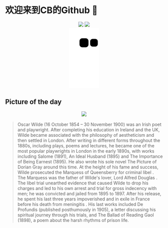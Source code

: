 
# 欢迎来到CB的Github 👋

<div align="center">
  <img height="137px" src="https://github-readme-stats.vercel.app/api?username=SuperCB&show_icons=true&theme=radical" />
  <img height="137px" src="https://github-readme-stats.vercel.app/api/top-langs/?username=SuperCB&hide_title=true&hide_border=true&layout=compact&langs_count=6&text_color=000&icon_color=fff" />
</div>


<div align="center">
    <img src="./contribution-snake/github-contribution-grid-snake.svg" />
</div>



## Picture of the day
<div align="center">
  <img width=400px src="https://upload.wikimedia.org/wikipedia/commons/thumb/4/44/Oscar_Wilde_by_Napoleon_Sarony._Three-quarter-length_photograph%2C_seated.jpg/450px-Oscar_Wilde_by_Napoleon_Sarony._Three-quarter-length_photograph%2C_seated.jpg" />
</div>

>Oscar Wilde  (16 October 1854 – 30 November 1900) was an Irish poet and playwright. After completing his education in Ireland and the UK, Wilde became associated with the philosophy of  aestheticism  and then settled in London. After writing in different forms throughout the 1880s, including plays, poems and lectures, he became one of the most popular playwrights in London in the early 1890s, with works including  Salome  (1891),  An Ideal Husband  (1895) and  The Importance of Being Earnest  (1895). He also wrote his sole novel  The Picture of Dorian Gray  around this time. At the height of his fame and success, Wilde prosecuted the  Marquess of Queensberry  for  criminal libel . The Marquess was the father of Wilde's lover,  Lord Alfred Douglas . The libel trial unearthed evidence that caused Wilde to drop his charges and led to his own arrest and trial for  gross indecency  with men; he was convicted and jailed from 1895 to 1897. After his release, he spent his last three years impoverished and in exile in France before his death from  meningitis . His last works included  De Profundis  (published posthumously in 1905), a letter discussing his spiritual journey through his trials, and  The Ballad of Reading Gaol  (1898), a poem about the harsh rhythms of prison life.


